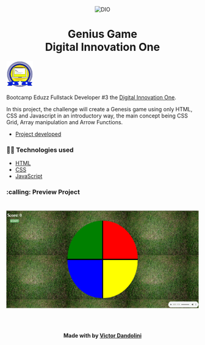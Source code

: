 <!--Banner session-->
<p align="center">
  <img src="http://www.w3.org/2000/svg" alt="DIO" title="Digital Innovation One">
</p>

<!--About session-->
<h1 align="center">Genius Game<br>Digital Innovation One</h1>

<img src="./assets/badge.png" title="Badge" width="70" height="70">

Bootcamp Eduzz Fullstack Developer #3 the [Digital Innovation One](https://digitalinnovation.one/).


In this project, the challenge will create a Genesis game using only HTML, CSS and Javascript in an introductory way, the main concept being CSS Grid, Array manipulation and Arrow Functions.
- [Project developed](https://geniusgamebyvictordandolini.netlify.app/)


<h3>👨‍💻 Technologies used</h3>

- [HTML](https://www.w3schools.com/html/)
- [CSS](https://developer.mozilla.org/pt-BR/docs/Web/CSS)
- [JavaScript](https://developer.mozilla.org/en-US/docs/Web/JavaScript)

<h3> :calling: Preview Project</h3>
<h1 align="center">
  <img alt="previewgenius" title="genius-game" src="./assets/Social%20preview%20Genius%20Game-min.png" />
</h1>
<!--Bottom session-->
<br><h4 align=center>Made with by <a target="_blank" href="https://github.com/victordandolini" >Victor Dandolini</a></h4>
